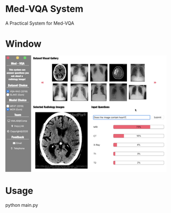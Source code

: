 # Med-VQA System
A Practical System for Med-VQA

# Window
![window](https://github.com/Awenbocc/mvqa-system/blob/main/images/cover.png?raw=true)

# Usage
python main.py 
